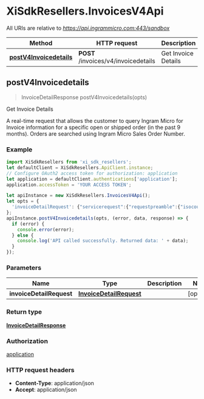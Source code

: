 # XiSdkResellers.InvoicesV4Api

All URIs are relative to *https://api.ingrammicro.com:443/sandbox*

Method | HTTP request | Description
------------- | ------------- | -------------
[**postV4Invoicedetails**](InvoicesV4Api.md#postV4Invoicedetails) | **POST** /invoices/v4/invoicedetails | Get Invoice Details



## postV4Invoicedetails

> InvoiceDetailResponse postV4Invoicedetails(opts)

Get Invoice Details

A real-time request that allows the customer to query Ingram Micro for Invoice information for a specific open or shipped order (in the past 9 months). Orders are searched using Ingram Micro Sales Order Number.

### Example

```javascript
import XiSdkResellers from 'xi_sdk_resellers';
let defaultClient = XiSdkResellers.ApiClient.instance;
// Configure OAuth2 access token for authorization: application
let application = defaultClient.authentications['application'];
application.accessToken = 'YOUR ACCESS TOKEN';

let apiInstance = new XiSdkResellers.InvoicesV4Api();
let opts = {
  'invoiceDetailRequest': {"servicerequest":{"requestpreamble":{"isocountrycode":"US","customernumber":"20-222222"},"invoicedetailrequest":{"invoicenumber":"30-13649-13","customerponumber":"DH-200732"}}} // InvoiceDetailRequest | 
};
apiInstance.postV4Invoicedetails(opts, (error, data, response) => {
  if (error) {
    console.error(error);
  } else {
    console.log('API called successfully. Returned data: ' + data);
  }
});
```

### Parameters


Name | Type | Description  | Notes
------------- | ------------- | ------------- | -------------
 **invoiceDetailRequest** | [**InvoiceDetailRequest**](InvoiceDetailRequest.md)|  | [optional] 

### Return type

[**InvoiceDetailResponse**](InvoiceDetailResponse.md)

### Authorization

[application](../README.md#application)

### HTTP request headers

- **Content-Type**: application/json
- **Accept**: application/json

